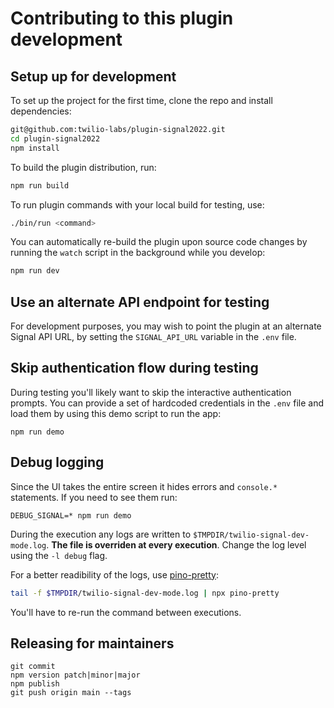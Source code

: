 # Contributing to this plugin development

## Setup up for development

To set up the project for the first time, clone the repo and install dependencies:

```bash
git@github.com:twilio-labs/plugin-signal2022.git
cd plugin-signal2022
npm install
```

To build the plugin distribution, run:

```bash
npm run build
```

To run plugin commands with your local build for testing, use:

```bash
./bin/run <command>
```

You can automatically re-build the plugin upon source code changes by running the `watch` script in the background while you develop:

```bash
npm run dev
```

## Use an alternate API endpoint for testing

For development purposes, you may wish to point the plugin at an alternate Signal API URL, by setting the `SIGNAL_API_URL` variable in the `.env` file.

## Skip authentication flow during testing

During testing you'll likely want to skip the interactive authentication prompts. You can provide a set of hardcoded credentials in the `.env` file and load them by using this demo script to run the app:

```
npm run demo
```

## Debug logging

Since the UI takes the entire screen it hides errors and `console.*` statements. If you need to see them run:

```
DEBUG_SIGNAL=* npm run demo
```

During the execution any logs are written to `$TMPDIR/twilio-signal-dev-mode.log`. **The file is overriden at every execution**.
Change the log level using the `-l debug` flag.

For a better readibility of the logs, use [pino-pretty](https://npm.im/pino-pretty):

```bash
tail -f $TMPDIR/twilio-signal-dev-mode.log | npx pino-pretty
```

You'll have to re-run the command between executions.

## Releasing for maintainers
```
git commit
npm version patch|minor|major
npm publish
git push origin main --tags
```
